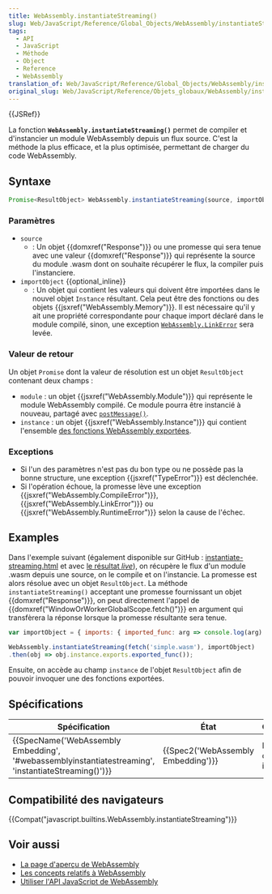 ```yaml
---
title: WebAssembly.instantiateStreaming()
slug: Web/JavaScript/Reference/Global_Objects/WebAssembly/instantiateStreaming
tags:
  - API
  - JavaScript
  - Méthode
  - Object
  - Reference
  - WebAssembly
translation_of: Web/JavaScript/Reference/Global_Objects/WebAssembly/instantiateStreaming
original_slug: Web/JavaScript/Reference/Objets_globaux/WebAssembly/instantiateStreaming
---
```

{{JSRef}}

La fonction **`WebAssembly.instantiateStreaming()`** permet de compiler et d'instancier un module WebAssembly depuis un flux source. C'est la méthode la plus efficace, et la plus optimisée, permettant de charger du code WebAssembly.

## Syntaxe

```js
Promise<ResultObject> WebAssembly.instantiateStreaming(source, importObject);
```

### Paramètres

- `source`
  - : Un objet {{domxref("Response")}} ou une promesse qui sera tenue avec une valeur {{domxref("Response")}} qui représente la source du module .wasm dont on souhaite récupérer le flux, la compiler puis l'instanciere.
- `importObject` {{optional_inline}}
  - : Un objet qui contient les valeurs qui doivent être importées dans le nouvel objet `Instance` résultant. Cela peut être des fonctions ou des objets {{jsxref("WebAssembly.Memory")}}. Il est nécessaire qu'il y ait une propriété correspondante pour chaque import déclaré dans le module compilé, sinon, une exception [`WebAssembly.LinkError`](/fr/docs/Web/JavaScript/Reference/Objets_globaux/WebAssembly/LinkError) sera levée.

### Valeur de retour

Un objet `Promise` dont la valeur de résolution est un objet `ResultObject` contenant deux champs :

- `module` : un objet {{jsxref("WebAssembly.Module")}} qui représente le module WebAssembly compilé. Ce module pourra être instancié à nouveau, partagé avec [`postMessage()`](/fr/docs/Web/API/Worker/postMessage).
- `instance` : un objet {{jsxref("WebAssembly.Instance")}} qui contient l'ensemble [des fonctions WebAssembly exportées](/fr/docs/WebAssembly/Exported_functions).

### Exceptions

- Si l'un des paramètres n'est pas du bon type ou ne possède pas la bonne structure, une exception {{jsxref("TypeError")}} est déclenchée.
- Si l'opération échoue, la promesse lève une exception {{jsxref("WebAssembly.CompileError")}}, {{jsxref("WebAssembly.LinkError")}} ou {{jsxref("WebAssembly.RuntimeError")}} selon la cause de l'échec.

## Examples

Dans l'exemple suivant (également disponible sur GitHub : [instantiate-streaming.html](https://github.com/mdn/webassembly-examples/blob/master/js-api-examples/instantiate-streaming.html) et avec [le résultat _live_](https://mdn.github.io/webassembly-examples/js-api-examples/instantiate-streaming.html)), on récupère le flux d'un module .wasm depuis une source, on le compile et on l'instancie. La promesse est alors résolue avec un objet `ResultObject`. La méthode `instantiateStreaming()`  acceptant une promesse fournissant un objet {{domxref("Response")}}, on peut directement l'appel de {{domxref("WindowOrWorkerGlobalScope.fetch()")}} en argument qui transfèrera la réponse lorsque la promesse résultante sera tenue.

```js
var importObject = { imports: { imported_func: arg => console.log(arg) } };

WebAssembly.instantiateStreaming(fetch('simple.wasm'), importObject)
.then(obj => obj.instance.exports.exported_func());
```

Ensuite, on accède au champ `instance` de l'objet `ResultObject` afin de pouvoir invoquer une des fonctions exportées.

## Spécifications

| Spécification                                                                                                                        | État                                         | Commentaires                      |
| ------------------------------------------------------------------------------------------------------------------------------------ | -------------------------------------------- | --------------------------------- |
| {{SpecName('WebAssembly Embedding', '#webassemblyinstantiatestreaming', 'instantiateStreaming()')}} | {{Spec2('WebAssembly Embedding')}} | Brouillon de définition initiale. |

## Compatibilité des navigateurs

{{Compat("javascript.builtins.WebAssembly.instantiateStreaming")}}

## Voir aussi

- [La page d'aperçu de WebAssembly](/fr/docs/WebAssembly)
- [Les concepts relatifs à WebAssembly](/fr/docs/WebAssembly/Concepts)
- [Utiliser l'API JavaScript de WebAssembly](/fr/docs/WebAssembly/Using_the_JavaScript_API)
